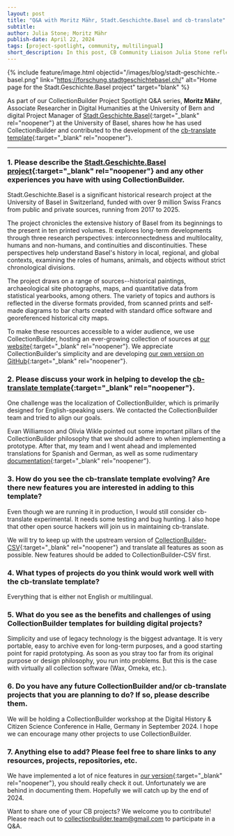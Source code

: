 ```yaml
---
layout: post
title: "Q&A with Moritz Mähr, Stadt.Geschichte.Basel and cb-translate"
subtitle: 
author: Julia Stone; Moritz Mähr
publish-date: April 22, 2024
tags: [project-spotlight, community, multilingual]
short_description: In this post, CB Community Liaison Julia Stone reflects upon her time with the CollectionBuilder team and discusses what she is looking forward to next in her career journey. 
---
```


{% include feature/image.html objectid="/images/blog/stadt-geschichte.-basel.png" link="https://forschung.stadtgeschichtebasel.ch/" alt="Home page for the Stadt.Geschichte.Basel project" target="blank" %}

As part of our CollectionBuilder Project Spotlight Q&A series, **Moritz Mähr**, Associate Researcher in Digital Humanities at the University of Bern and digital Project Manager of [Stadt.Geschichte.Basel](https://forschung.stadtgeschichtebasel.ch/){:target="_blank" rel="noopener"} at the University of Basel, shares how he has used CollectionBuilder and contributed to the development of the [cb-translate template](https://github.com/CollectionBuilder/cb-translate){:target="_blank" rel="noopener"}.

<hr>

### 1. Please describe the [Stadt.Geschichte.Basel project](https://forschung.stadtgeschichtebasel.ch/){:target="_blank" rel="noopener"} and any other experiences you have with using CollectionBuilder.

Stadt.Geschichte.Basel is a significant historical research project at the University of Basel in Switzerland, funded with over 9 million Swiss Francs from public and private sources, running from 2017 to 2025. 

The project chronicles the extensive history of Basel from its beginnings to the present in ten printed volumes. It explores long-term developments through three research perspectives: interconnectedness and multilocality, humans and non-humans, and continuities and discontinuities. These perspectives help understand Basel's history in local, regional, and global contexts, examining the roles of humans, animals, and objects without strict chronological divisions.

The project draws on a range of sources--historical paintings, archaeological site photographs, maps, and quantitative data from statistical yearbooks, among others. The variety of topics and authors is reflected in the diverse formats provided, from scanned prints and self-made diagrams to bar charts created with standard office software and georeferenced historical city maps.

To make these resources accessible to a wider audience, we use CollectionBuilder, hosting an ever-growing collection of sources at [our website](https://forschung.stadtgeschichtebasel.ch/){:target="_blank" rel="noopener"}. We appreciate CollectionBuilder's simplicity and are developing [our own version on GitHub](https://github.com/Stadt-Geschichte-Basel/forschung.stadtgeschichtebasel.ch){:target="_blank" rel="noopener"}.

### 2. Please discuss your work in helping to develop the [cb-translate template](https://github.com/CollectionBuilder/cb-translate){:target="_blank" rel="noopener"}.

One challenge was the localization of CollectionBuilder, which is primarily designed for English-speaking users. We contacted the CollectionBuilder team and tried to align our goals. 

Evan Williamson and Olivia Wikle pointed out some important pillars of the CollectionBuilder philosophy that we should adhere to when implementing a prototype. After that, my team and I went ahead and implemented translations for Spanish and German, as well as some rudimentary [documentation](https://github.com/CollectionBuilder/cb-translate/blob/main/docs/localization.md){:target="_blank" rel="noopener"}.

### 3. How do you see the cb-translate template evolving? Are there new features you are interested in adding to this template?

Even though we are running it in production, I would still consider cb-translate experimental. It needs some testing and bug hunting. I also hope that other open source hackers will join us in maintaining cb-translate. 

We will try to keep up with the upstream version of [CollectionBuilder-CSV](https://github.com/CollectionBuilder/collectionbuilder-csv){:target="_blank" rel="noopener"} and translate all features as soon as possible. New features should be added to CollectionBuilder-CSV first.

### 4. What types of projects do you think would work well with the cb-translate template? 

Everything that is either not English or multilingual.

### 5. What do you see as the benefits and challenges of using CollectionBuilder templates for building digital projects?

Simplicity and use of legacy technology is the biggest advantage. It is very portable, easy to archive even for long-term purposes, and a good starting point for rapid prototyping. As soon as you stray too far from its original purpose or design philosophy, you run into problems. But this is the case with virtually all collection software (Wax, Omeka, etc.).

### 6. Do you have any future CollectionBuilder and/or cb-translate projects that you are planning to do? If so, please describe them.

We will be holding a CollectionBuilder workshop at the Digital History & Citizen Science Conference in Halle, Germany in September 2024. I hope we can encourage many other projects to use CollectionBuilder.

### 7. Anything else to add? Please feel free to share links to any resources, projects, repositories, etc.

We have implemented a lot of nice features in [our version](https://github.com/Stadt-Geschichte-Basel/forschung.stadtgeschichtebasel.ch){:target="_blank" rel="noopener"}, you should really check it out. Unfortunately we are behind in documenting them. Hopefully we will catch up by the end of 2024.

<p class="box-warning">Want to share one of your CB projects? We welcome you to contribute! Please reach out to <a href="mailto:collectionbuilder.team@gmail.com" target="_blank">collectionbuilder.team@gmail.com</a> to participate in a Q&A.</p>